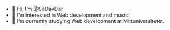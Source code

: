 - 👋 Hi, I’m @SaDavDar
- 👀 I’m interested in Web development and music!
- 🌱 I’m currently studying Web development at Mittuniversitetet.
